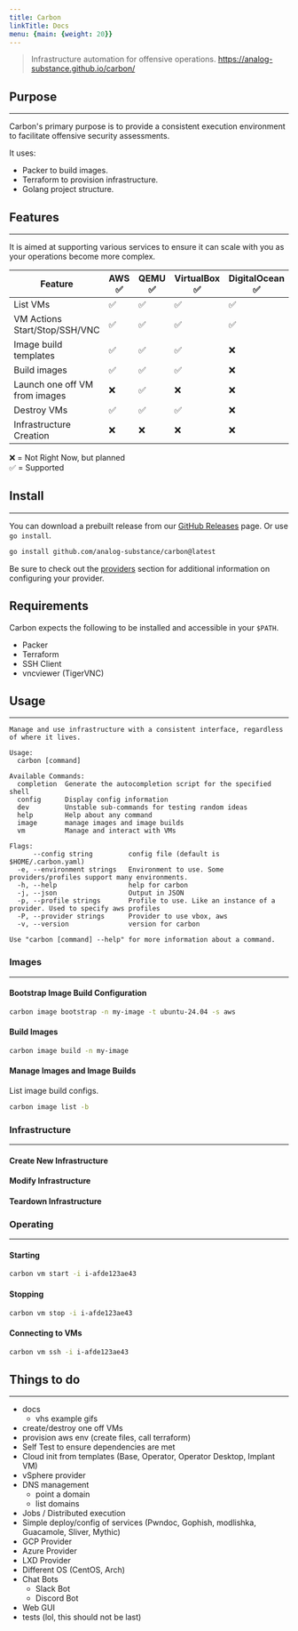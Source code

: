 ```yaml
---
title: Carbon
linkTitle: Docs
menu: {main: {weight: 20}}
---
```

> Infrastructure automation for offensive operations.
> https://analog-substance.github.io/carbon/

## Purpose
***

Carbon's primary purpose is to provide a consistent execution environment to
facilitate offensive security assessments.

It uses:
- Packer to build images.
- Terraform to provision infrastructure.
- Golang project structure.

## Features
***

It is aimed at supporting various services to ensure it can scale with you as
your operations become more complex.

| Feature                       | AWS ✅ | QEMU ✅ | VirtualBox ✅ | DigitalOcean ✅ | vSphere ❌ | Multipass ✅ | Azure ❌ | GCP ❌ |
|-------------------------------|-------|--------|--------------|----------------|-----------|-------------|---------|-------|
| List VMs                      | ✅     | ✅      | ✅            | ✅              | ❌         | ✅           | ❌       | ❌     |
| VM Actions Start/Stop/SSH/VNC | ✅     | ✅      | ✅            | ✅              | ❌         | ✅           | ❌       | ❌     |
| Image build templates         | ✅     | ✅      | ✅            | ❌              | ✅         | ❌ N/A       | ❌       | ❌     |
| Build images                  | ✅     | ✅      | ✅            | ❌              | ✅         | ❌ N/A       | ❌       | ❌     |
| Launch one off VM from images | ❌     | ✅      | ❌            | ❌              | ❌         | ❌           | ❌       | ❌     |
| Destroy VMs                   | ✅     | ✅      | ✅            | ❌              | ✅         | ❌ N/A       | ❌       | ❌     |
| Infrastructure Creation       | ❌     | ❌      | ❌            | ❌              | ❌         | ❌ N/A       | ❌       | ❌     |

❌ = Not Right Now, but planned  
✅ = Supported


## Install
***
You can download a prebuilt release from our [GitHub Releases](https://github.com/analog-substance/carbon/releases) page.
Or use `go install`.

```sh
go install github.com/analog-substance/carbon@latest
```
Be sure to check out the [providers](pkg/providers) section for additional information on configuring your provider.
## Requirements

Carbon expects the following to be installed and accessible in your `$PATH`.

- Packer
- Terraform
- SSH Client
- vncviewer (TigerVNC)

## Usage
***

```
Manage and use infrastructure with a consistent interface, regardless of where it lives.

Usage:
  carbon [command]

Available Commands:
  completion  Generate the autocompletion script for the specified shell
  config      Display config information
  dev         Unstable sub-commands for testing random ideas
  help        Help about any command
  image       manage images and image builds
  vm          Manage and interact with VMs

Flags:
      --config string         config file (default is $HOME/.carbon.yaml)
  -e, --environment strings   Environment to use. Some providers/profiles support many environments.
  -h, --help                  help for carbon
  -j, --json                  Output in JSON
  -p, --profile strings       Profile to use. Like an instance of a provider. Used to specify aws profiles
  -P, --provider strings      Provider to use vbox, aws
  -v, --version               version for carbon

Use "carbon [command] --help" for more information about a command.

```

### Images
***

#### Bootstrap Image Build Configuration

```bash
carbon image bootstrap -n my-image -t ubuntu-24.04 -s aws
```

#### Build Images

```bash
carbon image build -n my-image
```

#### Manage Images and Image Builds

List image build configs.

```bash
carbon image list -b
```

### Infrastructure
***

#### Create New Infrastructure

#### Modify Infrastructure

#### Teardown Infrastructure

### Operating
***

#### Starting
```bash
carbon vm start -i i-afde123ae43
```

#### Stopping
```bash
carbon vm stop -i i-afde123ae43
```
#### Connecting to VMs

```bash
carbon vm ssh -i i-afde123ae43
```

## Things to do
***

- docs
  - vhs example gifs
- create/destroy one off VMs
- provision aws env (create files, call terraform)
- Self Test to ensure dependencies are met
- Cloud init from templates (Base, Operator, Operator Desktop, Implant VM)
- vSphere provider
- DNS management
    - point a domain
    - list domains
- Jobs / Distributed execution
- Simple deploy/config of services (Pwndoc, Gophish, modlishka, Guacamole, Sliver, Mythic)
- GCP Provider
- Azure Provider
- LXD Provider
- Different OS (CentOS, Arch)
- Chat Bots
    - Slack Bot
    - Discord Bot
- Web GUI
- tests (lol, this should not be last)
